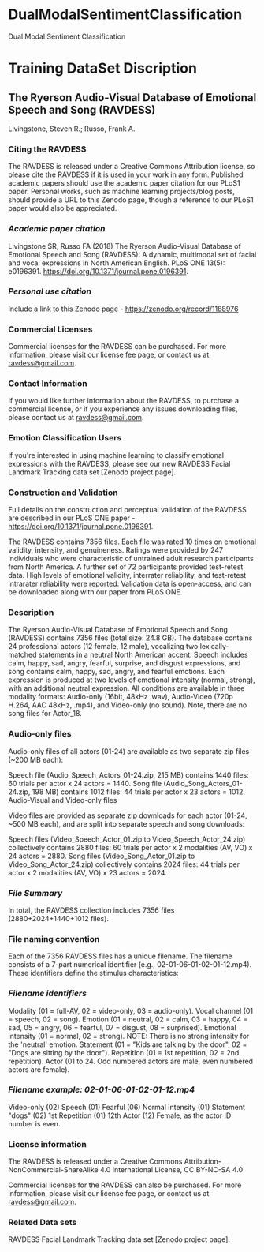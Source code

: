 # DualModalSentimentClassification
Dual Modal Sentiment Classification


# Training DataSet Discription

## The Ryerson Audio-Visual Database of Emotional Speech and Song (RAVDESS)
 Livingstone, Steven R.;  Russo, Frank A.

### **Citing the RAVDESS**

The RAVDESS is released under a Creative Commons Attribution license, so please cite the RAVDESS if it is used in your work in any form.  Published academic papers should use the academic paper citation for our PLoS1 paper.  Personal works, such as machine learning projects/blog posts, should provide a URL to this Zenodo page, though a reference to our PLoS1 paper would also be appreciated.

### *Academic paper citation*

Livingstone SR, Russo FA (2018) The Ryerson Audio-Visual Database of Emotional Speech and Song (RAVDESS): A dynamic, multimodal set of facial and vocal expressions in North American English. PLoS ONE 13(5): e0196391. https://doi.org/10.1371/journal.pone.0196391.

### *Personal use citation*

Include a link to this Zenodo page - https://zenodo.org/record/1188976

### **Commercial Licenses**

Commercial licenses for the RAVDESS can be purchased.  For more information, please visit our license fee page, or contact us at ravdess@gmail.com.

### **Contact Information**

If you would like further information about the RAVDESS, to purchase a commercial license, or if you experience any issues downloading files, please contact us at ravdess@gmail.com.

### **Emotion Classification Users**

If you're interested in using machine learning to classify emotional expressions with the RAVDESS, please see our new RAVDESS Facial Landmark Tracking data set [Zenodo project page].

### **Construction and Validation**

Full details on the construction and perceptual validation of the RAVDESS are described in our PLoS ONE paper - https://doi.org/10.1371/journal.pone.0196391.

The RAVDESS contains 7356 files. Each file was rated 10 times on emotional validity, intensity, and genuineness. Ratings were provided by 247 individuals who were characteristic of untrained adult research participants from North America. A further set of 72 participants provided test-retest data. High levels of emotional validity, interrater reliability, and test-retest intrarater reliability were reported. Validation data is open-access, and can be downloaded along with our paper from PLoS ONE.

### **Description**

The Ryerson Audio-Visual Database of Emotional Speech and Song (RAVDESS) contains 7356 files (total size: 24.8 GB). The database contains 24 professional actors (12 female, 12 male), vocalizing two lexically-matched statements in a neutral North American accent. Speech includes calm, happy, sad, angry, fearful, surprise, and disgust expressions, and song contains calm, happy, sad, angry, and fearful emotions. Each expression is produced at two levels of emotional intensity (normal, strong), with an additional neutral expression. All conditions are available in three modality formats: Audio-only (16bit, 48kHz .wav), Audio-Video (720p H.264, AAC 48kHz, .mp4), and Video-only (no sound).  Note, there are no song files for Actor_18.

### **Audio-only files**

Audio-only files of all actors (01-24) are available as two separate zip files (~200 MB each):

Speech file (Audio_Speech_Actors_01-24.zip, 215 MB) contains 1440 files: 60 trials per actor x 24 actors = 1440. 
Song file (Audio_Song_Actors_01-24.zip, 198 MB) contains 1012 files: 44 trials per actor x 23 actors = 1012.
Audio-Visual and Video-only files

Video files are provided as separate zip downloads for each actor (01-24, ~500 MB each), and are split into separate speech and song downloads:

Speech files (Video_Speech_Actor_01.zip to Video_Speech_Actor_24.zip) collectively contains 2880 files: 60 trials per actor x 2 modalities (AV, VO) x 24 actors = 2880.
Song files (Video_Song_Actor_01.zip to Video_Song_Actor_24.zip) collectively contains 2024 files: 44 trials per actor x 2 modalities (AV, VO) x 23 actors = 2024.
### *File Summary*

In total, the RAVDESS collection includes 7356 files (2880+2024+1440+1012 files).

### **File naming convention**

Each of the 7356 RAVDESS files has a unique filename. The filename consists of a 7-part numerical identifier (e.g., 02-01-06-01-02-01-12.mp4). These identifiers define the stimulus characteristics: 

### *Filename identifiers*

Modality (01 = full-AV, 02 = video-only, 03 = audio-only).
Vocal channel (01 = speech, 02 = song).
Emotion (01 = neutral, 02 = calm, 03 = happy, 04 = sad, 05 = angry, 06 = fearful, 07 = disgust, 08 = surprised).
Emotional intensity (01 = normal, 02 = strong). NOTE: There is no strong intensity for the 'neutral' emotion.
Statement (01 = "Kids are talking by the door", 02 = "Dogs are sitting by the door").
Repetition (01 = 1st repetition, 02 = 2nd repetition).
Actor (01 to 24. Odd numbered actors are male, even numbered actors are female).

### *Filename example: 02-01-06-01-02-01-12.mp4*

Video-only (02)
Speech (01)
Fearful (06)
Normal intensity (01)
Statement "dogs" (02)
1st Repetition (01)
12th Actor (12)
Female, as the actor ID number is even.

### **License information**

The RAVDESS is released under a Creative Commons Attribution-NonCommercial-ShareAlike 4.0 International License, CC BY-NC-SA 4.0 

Commercial licenses for the RAVDESS can also be purchased.  For more information, please visit our license fee page, or contact us at ravdess@gmail.com.

### **Related Data sets**

RAVDESS Facial Landmark Tracking data set [Zenodo project page].

